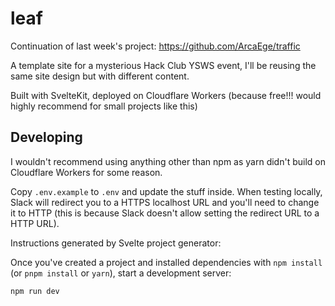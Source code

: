 # leaf

Continuation of last week's project: https://github.com/ArcaEge/traffic

A template site for a mysterious Hack Club YSWS event, I'll be reusing the same site design but with different content.

<!-- The site is available at: https://traffic.arcaege.dev/ -->

Built with SvelteKit, deployed on Cloudflare Workers (because free!!! would highly recommend for small projects like this)

## Developing

I wouldn't recommend using anything other than npm as yarn didn't build on Cloudflare Workers for some reason.

Copy `.env.example` to `.env` and update the stuff inside. When testing locally, Slack will redirect you to a HTTPS localhost URL and you'll need to change it to HTTP (this is because Slack doesn't allow setting the redirect URL to a HTTP URL).

Instructions generated by Svelte project generator:

Once you've created a project and installed dependencies with `npm install` (or `pnpm install` or `yarn`), start a development server:

```sh
npm run dev
```
